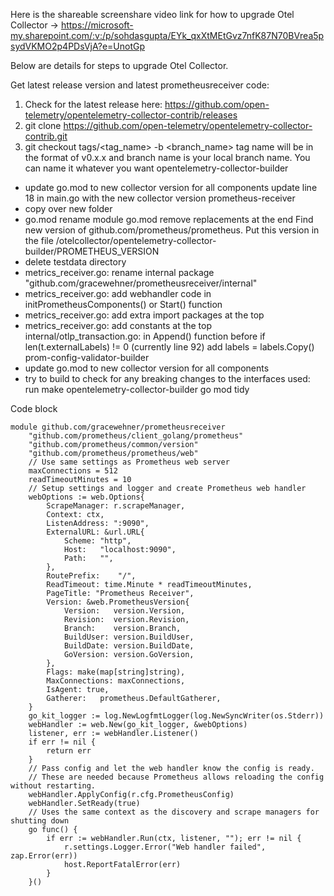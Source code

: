 Here is the shareable screenshare video link for how to upgrade Otel Collector -> https://microsoft-my.sharepoint.com/:v:/p/sohdasgupta/EYk_qxXtMEtGvz7nfK87N70BVrea5psydVKMO2p4PDsVjA?e=UnotGp

Below are details for steps to upgrade Otel Collector.

Get latest release version and latest prometheusreceiver code:
1. Check for the latest release here: https://github.com/open-telemetry/opentelemetry-collector-contrib/releases
2. git clone https://github.com/open-telemetry/opentelemetry-collector-contrib.git
3. git checkout tags/<tag_name> -b <branch_name>   tag name will be in the format of v0.x.x and branch name is your local branch name. You can name it whatever you want
opentelemetry-collector-builder
* update go.mod to new collector version for all components
update line 18 in main.go with the new collector version
prometheus-receiver
* copy over new folder
* go.mod rename module
go.mod remove replacements at the end
Find new version of github.com/prometheus/prometheus. Put this version in the file /otelcollector/opentelemetry-collector-builder/PROMETHEUS_VERSION
* delete testdata directory
* metrics_receiver.go: rename internal package "github.com/gracewehner/prometheusreceiver/internal"
* metrics_receiver.go: add webhandler code in initPrometheusComponents() or Start() function
* metrics_receiver.go: add extra import packages at the top
* metrics_receiver.go: add constants at the top
internal/otlp_transaction.go: in Append() function before if len(t.externalLabels) != 0 (currently line 92) add labels = labels.Copy()
prom-config-validator-builder
* update go.mod to new collector version for all components
* try to build to check for any breaking changes to the interfaces used: run make
opentelemetry-collector-builder
go mod tidy

Code block
```
module github.com/gracewehner/prometheusreceiver
    "github.com/prometheus/client_golang/prometheus"
    "github.com/prometheus/common/version"
    "github.com/prometheus/prometheus/web"
    // Use same settings as Prometheus web server
    maxConnections = 512
    readTimeoutMinutes = 10
    // Setup settings and logger and create Prometheus web handler
    webOptions := web.Options{
        ScrapeManager: r.scrapeManager,
        Context: ctx,
        ListenAddress: ":9090",
        ExternalURL: &url.URL{
            Scheme: "http",
            Host:   "localhost:9090",
            Path:   "",
        },
        RoutePrefix:    "/",
        ReadTimeout: time.Minute * readTimeoutMinutes,
        PageTitle: "Prometheus Receiver",
        Version: &web.PrometheusVersion{
            Version:   version.Version,
            Revision:  version.Revision,
            Branch:    version.Branch,
            BuildUser: version.BuildUser,
            BuildDate: version.BuildDate,
            GoVersion: version.GoVersion,
        },
        Flags: make(map[string]string),
        MaxConnections: maxConnections,
        IsAgent: true,
        Gatherer:   prometheus.DefaultGatherer,
    }
    go_kit_logger := log.NewLogfmtLogger(log.NewSyncWriter(os.Stderr))
    webHandler := web.New(go_kit_logger, &webOptions)
    listener, err := webHandler.Listener()
    if err != nil {
        return err
    }
    // Pass config and let the web handler know the config is ready.
    // These are needed because Prometheus allows reloading the config without restarting.
    webHandler.ApplyConfig(r.cfg.PrometheusConfig)
    webHandler.SetReady(true)
    // Uses the same context as the discovery and scrape managers for shutting down
    go func() {
        if err := webHandler.Run(ctx, listener, ""); err != nil {
            r.settings.Logger.Error("Web handler failed", zap.Error(err))
            host.ReportFatalError(err)
        }
    }()
```
